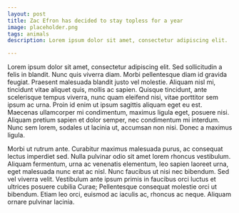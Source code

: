 ```yaml
---
layout: post
title: Zac Efron has decided to stay topless for a year
image: placeholder.png
tags: animals
description: Lorem ipsum dolor sit amet, consectetur adipiscing elit.

---
```


Lorem ipsum dolor sit amet, consectetur adipiscing elit. Sed sollicitudin a felis in blandit. Nunc quis viverra diam. Morbi pellentesque diam id gravida feugiat. Praesent malesuada blandit justo vel molestie. Aliquam nisl mi, tincidunt vitae aliquet quis, mollis ac sapien. Quisque tincidunt, ante scelerisque tempus viverra, nunc quam eleifend nisi, vitae porttitor sem ipsum ac urna. Proin id enim ut ipsum sagittis aliquam eget eu est. Maecenas ullamcorper mi condimentum, maximus ligula eget, posuere nisi. Aliquam pretium sapien et dolor semper, nec condimentum mi interdum. Nunc sem lorem, sodales ut lacinia ut, accumsan non nisi. Donec a maximus ligula.

Morbi ut rutrum ante. Curabitur maximus malesuada purus, ac consequat lectus imperdiet sed. Nulla pulvinar odio sit amet lorem rhoncus vestibulum. Aliquam fermentum, urna ac venenatis elementum, leo sapien laoreet urna, eget malesuada nunc erat ac nisl. Nunc faucibus ut nisi nec bibendum. Sed vel viverra velit. Vestibulum ante ipsum primis in faucibus orci luctus et ultrices posuere cubilia Curae; Pellentesque consequat molestie orci ut bibendum. Etiam leo orci, euismod ac iaculis ac, rhoncus ac neque. Aliquam ornare pulvinar lacinia.
